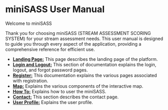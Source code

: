 # miniSASS User Manual

Welcome to miniSASS

Thank you for choosing miniSASS (STREAM ASSESSMENT SCORING SYSTEM) for your stream assessment needs. This user manual is designed to guide you through every aspect of the application, providing a comprehensive reference for efficient use.

* **[Landing Page:](./landing-page.md)** This page describes the landing page of the platform.
* **[Login and Logout:](./login-logout/index.md)** This section of documentation explains the login, logout, and forgot password pages.
* **[Register:](./register/index.md)** This documentation explains the various pages associated with registration.
* **[Map:](./map/index.md)** Explains the various components of the interactive map.
* **[How To:](./how-to/index.md)** Explains how to user the miniSASS.
* **[Contact:](./contact-us.md)** This section describes the contact page.
* **[User Profile:](./user-profile/index.md)** Explains the user profile.
